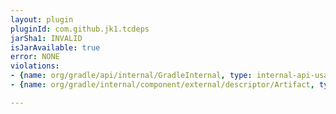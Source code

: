 ```yaml
---
layout: plugin
pluginId: com.github.jk1.tcdeps
jarSha1: INVALID
isJarAvailable: true
error: NONE
violations:
- {name: org/gradle/api/internal/GradleInternal, type: internal-api-usage}
- {name: org/gradle/internal/component/external/descriptor/Artifact, type: internal-api-usage}

---
```

